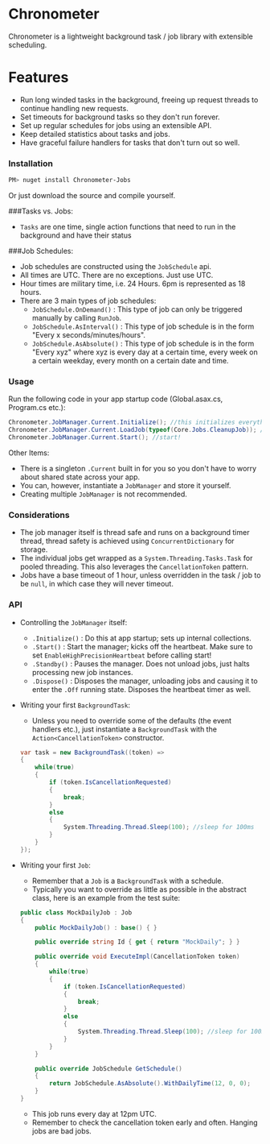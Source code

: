 # Chronometer

Chronometer is a lightweight background task / job library with extensible scheduling. 

# Features
+ Run long winded tasks in the background, freeing up request threads to continue handling new requests.
+ Set timeouts for background tasks so they don't run forever.
+ Set up regular schedules for jobs using an extensible API.
+ Keep detailed statistics about tasks and jobs. 
+ Have graceful failure handlers for tasks that don't turn out so well.

### Installation

```bash
PM> nuget install Chronometer-Jobs
```

Or just download the source and compile yourself.

###Tasks vs. Jobs:
- `Tasks` are one time, single action functions that need to run in the background and have their status 

###Job Schedules:
- Job schedules are constructed using the `JobSchedule` api. 
- All times are UTC. There are no exceptions. Just use UTC.
- Hour times are military time, i.e. 24 Hours. 6pm is represented as 18 hours.
- There are 3 main types of job schedules:
	+ `JobSchedule.OnDemand()` : This type of job can only be triggered manually by calling `RunJob`.
	+ `JobSchedule.AsInterval()` : This type of job schedule is in the form "Every x seconds/minutes/hours".
	+ `JobSchedule.AsAbsolute()` : This type of job schedule is in the form "Every xyz" where xyz is every day at a certain time, every week on a certain weekday, every month on a certain date and time.

### Usage

Run the following code in your app startup code (Global.asax.cs, Program.cs etc.):

```C#
Chronometer.JobManager.Current.Initialize(); //this initializes everything from scratch.
Chronometer.JobManager.Current.LoadJob(typeof(Core.Jobs.CleanupJob)); //load jobs.
Chronometer.JobManager.Current.Start(); //start!
```

Other Items:
- There is a singleton `.Current` built in for you so you don't have to worry about shared state across your app.
- You can, however, instantiate a `JobManager` and store it yourself.
- Creating multiple `JobManager` is not recommended. 

### Considerations

- The job manager itself is thread safe and runs on a background timer thread, thread safety is achieved using `ConcurrentDictionary` for storage.
- The individual jobs get wrapped as a `System.Threading.Tasks.Task` for pooled threading. This also leverages the `CancellationToken` pattern.
- Jobs have a base timeout of 1 hour, unless overridden in the task / job to be `null`, in which case they will never timeout.

### API

- Controlling the `JobManager` itself:
	- `.Initialize()` : Do this at app startup; sets up internal collections.
	- `.Start()` : Start the manager; kicks off the heartbeat. Make sure to set `EnableHighPrecisionHeartbeat` before calling start!
	- `.Standby()` : Pauses the manager. Does not unload jobs, just halts processing new job instances.
	- `.Dispose()` : Disposes the manager, unloading jobs and causing it to enter the `.Off` running state. Disposes the heartbeat timer as well.

- Writing your first `BackgroundTask`:
	- Unless you need to override some of the defaults (the event handlers etc.), just instantiate a `BackgroundTask` with the `Action<CancellationToken>` constructor.

	```c#
	var task = new BackgroundTask((token) =>
	{
		while(true)
		{
			if (token.IsCancellationRequested)
			{
				break;
			}
			else 
			{
				System.Threading.Thread.Sleep(100); //sleep for 100ms
			}
		}
	});
	```

- Writing your first `Job`:
	- Remember that a `Job` is a `BackgroundTask` with a schedule.
	- Typically you want to override as little as possible in the abstract class, here is an example from the test suite:

	```c#
	public class MockDailyJob : Job
	{
		public MockDailyJob() : base() { }

		public override string Id { get { return "MockDaily"; } }

		public override void ExecuteImpl(CancellationToken token)
		{
			while(true)
			{
				if (token.IsCancellationRequested)
				{
					break;
				}
				else 
				{
					System.Threading.Thread.Sleep(100); //sleep for 100ms
				}
			}
		}

		public override JobSchedule GetSchedule()
		{
			return JobSchedule.AsAbsolute().WithDailyTime(12, 0, 0);
		}
	}
	```
	- This job runs every day at 12pm UTC. 
	- Remember to check the cancellation token early and often. Hanging jobs are bad jobs.